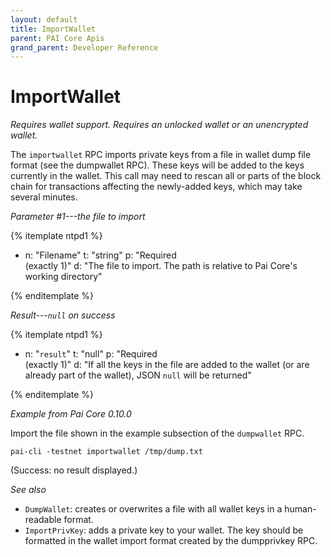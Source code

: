 ```yaml
---
layout: default
title: ImportWallet
parent: PAI Core Apis
grand_parent: Developer Reference
---
```


ImportWallet
========================

*Requires wallet support. Requires an unlocked wallet or an
unencrypted wallet.*

The `importwallet` RPC imports private keys from a file in wallet dump file format (see the dumpwallet RPC). These keys will be added to the keys currently in the wallet. This call may need to rescan all or parts of the block chain for transactions affecting the newly-added keys, which may take several minutes.

*Parameter #1---the file to import*

{% itemplate ntpd1 %}
- n: "Filename"
  t: "string"
  p: "Required<br>(exactly 1)"
  d: "The file to import.  The path is relative to Pai Core's working directory"

{% enditemplate %}

*Result---`null` on success*

{% itemplate ntpd1 %}
- n: "`result`"
  t: "null"
  p: "Required<br>(exactly 1)"
  d: "If all the keys in the file are added to the wallet (or are already part of the wallet), JSON `null` will be returned"

{% enditemplate %}

*Example from Pai Core 0.10.0*

Import the file shown in the example subsection of the `dumpwallet` RPC.

```
pai-cli -testnet importwallet /tmp/dump.txt
```

(Success: no result displayed.)

*See also*

* `DumpWallet`: creates or overwrites a file with all wallet keys in a human-readable format.
* `ImportPrivKey`: adds a private key to your wallet. The key should be formatted in the wallet import format created by the dumpprivkey RPC.

